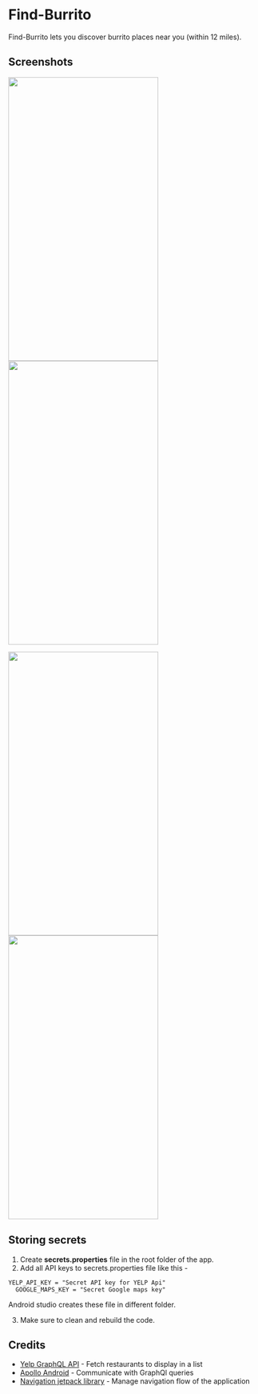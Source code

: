 # Find-Burrito
Find-Burrito lets you discover burrito places near you (within 12 miles).

## Screenshots
<p float="left">
  <img src= "https://user-images.githubusercontent.com/43833000/133001564-610f557f-774b-4fb5-8c31-ac33aebf0a24.PNG" width="300" height="567"/>
  <img src= "https://user-images.githubusercontent.com/43833000/133001708-5f59aa95-f6d1-4538-9188-9c470c36f1c1.PNG" width="300" height="567"/>
</p>

<p float="left">
  <img src= "https://user-images.githubusercontent.com/43833000/133002184-7b6cdd72-725a-49e5-b8c9-5ab7d349f82d.PNG" width="300" height="567"/>
  <img src= "https://user-images.githubusercontent.com/43833000/133002186-9097a61d-f69f-42ec-84fc-9d1bd24f6457.PNG" width="300" height="567"/>
</p>

## Storing secrets

1. Create **secrets.properties** file in the root folder of the app.
2. Add all API keys to secrets.properties file like this -

  ```
  YELP_API_KEY = "Secret API key for YELP Api" 
	GOOGLE_MAPS_KEY = "Secret Google maps key"
  ```
  Android studio creates these file in different folder.

3. Make sure to clean and rebuild the code.

## Credits
- [Yelp GraphQL API](https://www.yelp.com/developers/graphql/guides/intro) - Fetch restaurants to display in a list
- [Apollo Android](https://www.apollographql.com/docs/android/tutorial/00-introduction/) - Communicate with GraphQl queries
- [Navigation jetpack library](https://developer.android.com/guide/navigation/navigation-getting-started) - Manage navigation flow of the application
